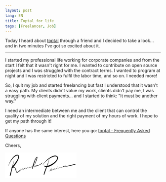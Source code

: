 ```yaml
---
layout: post
lang: EN
title: Toptal for life
tags: [Freelancer, Job]
---
```


Today I heard about [toptal](http://www.toptal.com/swift) through a friend and I decided to take a look... and in two minutes I've got so excited about it.

---

I started my professional life working for corporate companies and from the start I felt that it wasn't right for me. I wanted to contribute on open source projects and I was struggled with the contract terms. I wanted to program at night and I was restricted to fulfil the labor time, and so on. I needed more!

So, I quit my job and started freelancing but fast I understood that it wasn't a easy path. My clients didn't value my work, clients didn't pay me, I was struggling with client payments... and I started to think: "It must be another way."

I need an intermediate between me and the client that can control the quality of my solution and the right payment of my hours of work. I hope to get my path through it!

If anyone has the same interest, here you go: [toptal - Frequently Asked Questions](http://www.toptal.com/faq)

Cheers,

![Ricardo Pereira](/public/img/signature.png)

